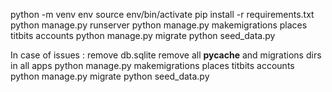 python -m venv env
source env/bin/activate
pip install -r requirements.txt
python manage.py runserver
python manage.py makemigrations places titbits accounts
python manage.py migrate
python seed_data.py



In case of issues :
remove db.sqlite
remove all __pycache__ and migrations dirs in all apps
python manage.py makemigrations places titbits accounts
python manage.py migrate
python seed_data.py